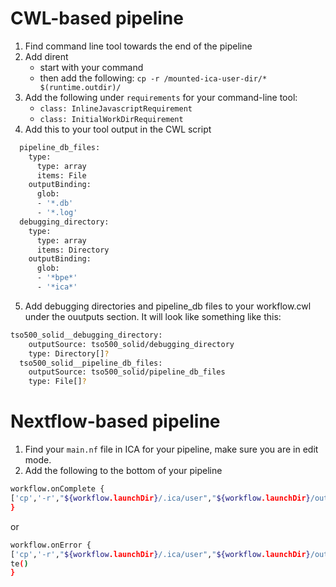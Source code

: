 # CWL-based pipeline
1. Find command line tool towards the end of the pipeline
2. Add dirent
   - start with your command
   - then add the following:
  ```cp -r /mounted-ica-user-dir/* $(runtime.outdir)/```
3. Add the following under ```requirements``` for your command-line tool:
    - ```class: InlineJavascriptRequirement```
    - ```class: InitialWorkDirRequirement```
4. Add this to your tool output in the CWL script
```bash
  pipeline_db_files:
    type:
      type: array
      items: File
    outputBinding:
      glob:
      - '*.db'
      - '*.log'
  debugging_directory:
    type:
      type: array
      items: Directory
    outputBinding:
      glob:
      - '*bpe*'
      - '*ica*'
```
5. Add debugging directories and pipeline_db files to your workflow.cwl under the ouutputs section. It will look like something like this:
```bash
tso500_solid__debugging_directory:
    outputSource: tso500_solid/debugging_directory
    type: Directory[]?
  tso500_solid__pipeline_db_files:
    outputSource: tso500_solid/pipeline_db_files
    type: File[]?
```

# Nextflow-based pipeline
1. Find your ```main.nf``` file in ICA for your pipeline, make sure you are in edit mode.
2. Add the following to the bottom of your pipeline
```bash
workflow.onComplete {
['cp','-r',"${workflow.launchDir}/.ica/user","${workflow.launchDir}/out"].execute()
}
```
or
```bash
workflow.onError {
['cp','-r',"${workflow.launchDir}/.ica/user","${workflow.launchDir}/out"].execu\
te()
}
```